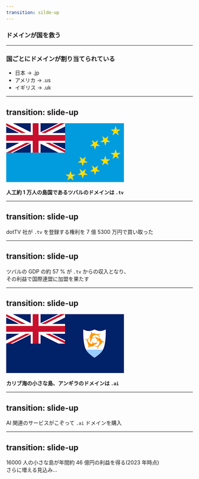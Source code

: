 ```yaml
---
transition: silde-up
---
```


### ドメインが国を救う

---

### 国ごとにドメインが割り当てられている

- 日本 -> .jp
- アメリカ -> .us
- イギリス -> .uk


---
transition: slide-up
---

<img src="./01.png" className="w-[500px] h-auto mx-auto mb-20"/>

**人工約 1 万人の島国であるツバルのドメインは `.tv`**

---
transition: slide-up
---

dotTV 社が `.tv` を登録する権利を 7 億 5300 万円で買い取った

---
transition: slide-up
---

ツバルの GDP の約 57 % が `.tv` からの収入となり、
<br/>
その利益で国際連盟に加盟を果たす

---
transition: slide-up
---
<img src="./02.png" className="w-[500px] h-auto mx-auto mb-20"/>

**カリブ海の小さな島、アンギラのドメインは `.ai`**

---
transition: slide-up
---

AI 関連のサービスがこぞって `.ai` ドメインを購入

---
transition: slide-up
---

16000 人の小さな島が年間約 46 億円の利益を得る(2023 年時点)
<br/>
さらに増える見込み...
